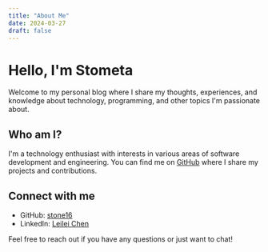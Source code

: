 ```yaml
---
title: "About Me"
date: 2024-03-27
draft: false
---
```


# Hello, I'm Stometa

Welcome to my personal blog where I share my thoughts, experiences, and knowledge about technology, programming, and other topics I'm passionate about.

## Who am I?

I'm a technology enthusiast with interests in various areas of software development and engineering. You can find me on [GitHub](https://github.com/stone16) where I share my projects and contributions.

## Connect with me

- GitHub: [stone16](https://github.com/stone16)
- LinkedIn: [Leilei Chen](https://www.linkedin.com/in/leilei-chen-837870b4/)

Feel free to reach out if you have any questions or just want to chat! 